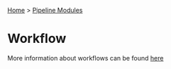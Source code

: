 [Home](../Index.md) > [Pipeline Modules](Index.md)

# Workflow

More information about workflows can be found [here](../Workflows/Index.md)